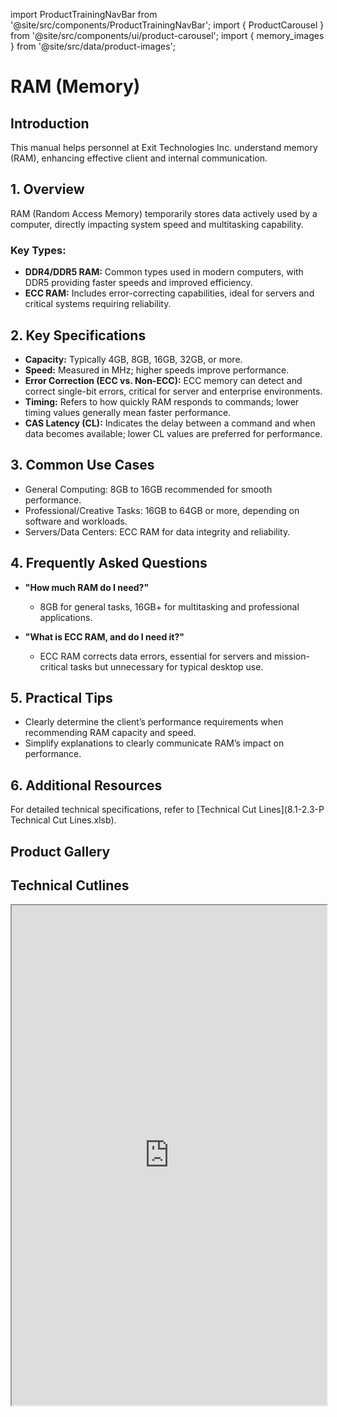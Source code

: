 import ProductTrainingNavBar from '@site/src/components/ProductTrainingNavBar';
import { ProductCarousel } from '@site/src/components/ui/product-carousel';
import { memory_images } from '@site/src/data/product-images';

<ProductTrainingNavBar />

# RAM (Memory)

## Introduction
This manual helps personnel at Exit Technologies Inc. understand memory (RAM), enhancing effective client and internal communication.

## 1. Overview
RAM (Random Access Memory) temporarily stores data actively used by a computer, directly impacting system speed and multitasking capability.

### Key Types:
- **DDR4/DDR5 RAM:** Common types used in modern computers, with DDR5 providing faster speeds and improved efficiency.
- **ECC RAM:** Includes error-correcting capabilities, ideal for servers and critical systems requiring reliability.

## 2. Key Specifications
- **Capacity:** Typically 4GB, 8GB, 16GB, 32GB, or more.
- **Speed:** Measured in MHz; higher speeds improve performance.
- **Error Correction (ECC vs. Non-ECC):** ECC memory can detect and correct single-bit errors, critical for server and enterprise environments.
- **Timing:** Refers to how quickly RAM responds to commands; lower timing values generally mean faster performance.
- **CAS Latency (CL):** Indicates the delay between a command and when data becomes available; lower CL values are preferred for performance.



## 3. Common Use Cases
- General Computing: 8GB to 16GB recommended for smooth performance.
- Professional/Creative Tasks: 16GB to 64GB or more, depending on software and workloads.
- Servers/Data Centers: ECC RAM for data integrity and reliability.

## 4. Frequently Asked Questions
- **"How much RAM do I need?"**
  - 8GB for general tasks, 16GB+ for multitasking and professional applications.

- **"What is ECC RAM, and do I need it?"**
  - ECC RAM corrects data errors, essential for servers and mission-critical tasks but unnecessary for typical desktop use.

## 5. Practical Tips
- Clearly determine the client’s performance requirements when recommending RAM capacity and speed.
- Simplify explanations to clearly communicate RAM’s impact on performance.

## 6. Additional Resources
For detailed technical specifications, refer to [Technical Cut Lines](8.1-2.3-P Technical Cut Lines.xlsb).

## Product Gallery

<ProductCarousel 
  images={memory_images}
  title="Memory (RAM) Gallery"
/>

## Technical Cutlines

<iframe
  src="https://docs.google.com/spreadsheets/d/e/2PACX-1vRnkw0fLQVW9RiVoUQbeJiRhh06xbjChfc0LEM-G3fscA9hEMNxbiibHi0HKW9eWQ/pubhtml?widget=true&headers=false&gid=2023041348&single=true"
  width="100%"
  height="800"
  style={{ border: 'none', borderRadius: '8px' }}
  title="Technical Cutlines"
  allowfullscreen
></iframe>

